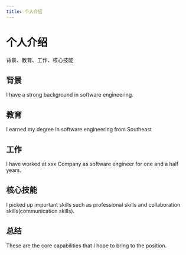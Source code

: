 ```yaml
---
title: 个人介绍
---
```


# 个人介绍

背景、教育、工作、核心技能

## 背景

I have a strong background in software engineering.

## 教育

I earned my degree in software engineering from Southeast 

## 工作

I have worked at xxx Company as software engineer for one and a half years.

## 核心技能

I picked up important skills such as professional skills and collaboration skills(communication skills).

## 总结

These are the core capabilities that I hope to bring to the position.